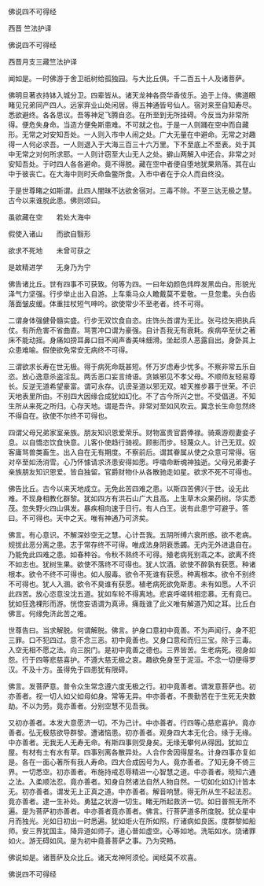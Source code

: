   佛说四不可得经  

西晋 竺法护译  

佛说四不可得经  

西晋月支三藏竺法护译  

闻如是。一时佛游于舍卫祇树给孤独园。与大比丘俱。千二百五十人及诸菩萨。  

佛明旦著衣持钵入城分卫。四辈皆从。诸天龙神各赍华香伎乐。追于上侍。佛道眼睹见兄弟同产四人。远家弃业山处闲居。得五神通皆号仙人。宿对来至自知寿尽。悉欲避终。各各思议。吾等神足飞腾自恣。在所至到无所挂碍。今反当为非常所得。便危失身命。当造方便免斯患难。不可就之也。于是一人则踊在空中而自藏形。无常之对安知吾处。一人则入市中人闹之处。广大无量在中避命。无常之对趣得一人何必求吾。一人则退入于大海三百三十六万里。下不至底上不至表。处于其中无常之对何所求耶。一人则计窃至大山无人之处。擗山两解入中还合。非常之对安知吾处。于时四人各各避命。竟不得脱。藏在空中者便自堕地犹果熟落。其在山中于彼丧亡。在大海中则时夭命鱼鳖所食。入市中者在于众人而自终没。  

于是世尊睹之如斯谓。此四人闇昧不达欲舍宿对。三毒不除。不至三达无极之慧。古今以来谁脱此患。佛则颂曰。  

虽欲藏在空　　若处大海中  

假使入诸山　　而欲自翳形  

欲求不死地　　未曾可获之  

是故精进学　　无身乃为宁  

佛告诸比丘。世有四事不可获致。何等为四。一曰年幼颜色炜晔发黑齿白。形貌光泽气力坚强。行步举止出入自游。上车乘马众人瞻戴莫不爱敬。一旦忽耄。头白齿落面皱皮缓。体重拄杖短气呻吟。欲使常少不至老者。终不可得。  

二谓身体强健骨髓实盛。行步无双饮食自恣。庄饰头首谓为无比。张弓捻矢把执兵仗。有所危害不省曲直。骂詈冲口谓为豪强。自计吾我无有衰耗。疾病卒至伏之著床不能动摇。身痛如搒耳鼻口目不闻声香美味细滑。坐起须人恶露自出。身卧其上众患难喻。假使欲免常安无病终不可得。  

三谓欲求长寿在世无极。得于病死命既甚短。怀万岁虑寿少忧多。不察非常五乐自恣。放心逸意杀盗淫乱。两舌恶口妄言绮语。贪嫉邪见不孝父母。不顺师友轻易尊长。反逆无道希望豪富。谓可永存。讥谤圣道以邪无双。嘘天推步慕于世荣。不识天地表里所由。不别四大因缘合成犹如幻化。不了古今所兴之世。不受倡道。不知生所从来死之所归。心存天地。谓是吾许。非常对至如风吹云。冀念长生命忽然终不得自在。欲使不尔终不可得也。  

四谓父母兄弟家室亲族。朋友知识恩爱荣乐。财物富贵官爵俸禄。骑乘游观妻妾子息。以自憍恣饮食快意。儿客仆使趋行骑视。顾影而步。轻蔑众人。计己无双。奴客庸骂兽类畜生。出入自在无有期度。不察前后。谓其眷属从使之众意可常得。宿对卒至如汤消雪。心乃怀懅请求济患安得如愿。呼噏命断魂神独逝。父母兄弟妻子亲族朋友知识恩爱。皆自独留。官爵财物仆从各散驰走如星。欲求不死不可得也。  

佛告比丘。古今以来天地成立。无免此苦四难之患。以斯四苦佛兴于世。设无此难。不现身相教化群黎。犹如四方有洪石山广大且高。上生草木众果药树。华实悉茂。忽失野火四山俱发。暴疾相向速于日行。有人白王。说有此患宁可避乎。答曰。不可得也。天中之天。唯有神通乃可济矣。  

佛言。有心意识。不解深妙空无之慧。心计吾我。五阴所缚六衰所惑。欲不老病。规拔此恶分离之患。志于常存终不可得。唯成法身阴衰悉蠲。无内无外进退自在。乃能免此四难之患。如春种谷。令秋不熟终不可得。殖老病死别乖之本。欲离不终不如志也。犹树生果。欲使不落终不可得也。犹人饮酒。欲使不醉孰有获愿。种诸根本。欲令不终不可得也。如人服毒。欲令不死谁有获愿。种离根本。欲令不别终不可得也。犹人入溷。欲令不臭谁有获愿。植老病死欲免斯患。未有如愿。人不识此四苦。放心恣意没沈五道。犹如车轮不得离地。悲哀呼嗟转相恋慕。无有竟已。犹如狂逸裸形而游。恍惚妄语谓为真谛。痛哉谁了此义唯有解道乃知之耳。比丘白佛言。何缘免济此苦之难。  

世尊告曰。当求解脱。何谓解脱。佛言。护身口意初中竟善。不为声闻行。身不犯三罪。口不犯四过。意不念三恶。初中竟善也。又身口意和而归三宝。除于三毒。入空无相不愿之法。向三脱门。是初中竟善之德也。三界皆苦。生老病死。视身如怨。行于四等悲慈喜护。不遵大慈无极之哀。趣欲免身至于泥洹。不念一切便得罗汉。不及十方。虽得免于四患犹有限碍。  

佛言。发菩萨意。普令众生常念遵六度无极之行。初中竟善者。谓发意菩萨也。初亦善者。视一切人如父如母如身。常等无异。中亦善者。不畏勤苦在于生死无央数劫。不以为劳。竟亦善者。分别空慧不见吾我。  

又初亦善者。本发大意愿济一切。不为己计。中亦善者。行四等心慈悲喜护。竟亦善者。弘无极慈欲导群黎。遭诸恼患。初亦善者。观身四大本无化合。缘于无缘。中亦善者。无我无人无寿无命。有斯四事则受身矣。无缘无攀何从得因。犹如立屋。有材有土有水有草。四事别离各散异处。人合作舍因得屋名。计身四事亦复如是。各在一面心著所有我人寿命。四大合成因号为人。竟亦善者。了知无身不倚三界。一切悉空。初亦善者。布施持戒忍辱精进一心智慧之道。中亦善者。晓知六通之法。入柔顺法忍。竟亦善者。知身自然诸法自然人物自然。一切如化如幻计皆本无。初亦善者。谓发无上正真之道。中亦善者。解音响慧。得无所从生不起法忍。竟亦善者。逮一生补处。勇猛之状游一切生。睹无所起救济一切。如日普照无所不遍。是为菩萨初亦善者。中亦善者竟亦善者。佛言。行菩萨道多所度脱。犹众星中月而独光。光如日初出一时悉遍。犹如炬火在所如照。疗诸病如良医。度群黎如船师。安三界犹国主。降异道如师子。道心普如虚空。心等如地。洗垢如水。烧诸罪如火。游无碍如风。是为初中竟善菩萨之事。乃为究畅。  

佛说如是。诸菩萨及众比丘。诸天龙神阿须伦。闻经莫不欢喜。  

佛说四不可得经  
